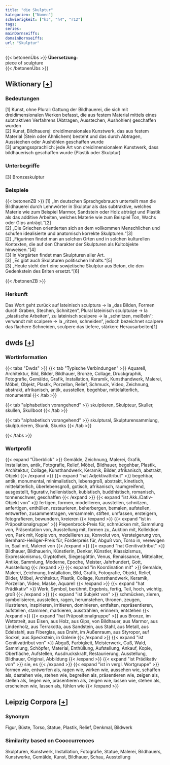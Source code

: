 ```yaml
---
title: "die Skulptur"
kategorien: ["Nomen"]
schwierigkeit: ["k3", "h4", "r12"]
tags:
series:
mainDornseiffs:
domainDornseiffs:
url: "Skulptur"
---
```


{{< betonenÜbs >}}
**Übersetzung:**  
piece of sculpture  
{{< /betonenÜbs >}}

## Wiktionary [[+](https://de.wiktionary.org/wiki/Skulptur)]

### Bedeutungen
[1] Kunst, ohne Plural: Gattung der Bildhauerei, die sich mit dreidimensionalen Werken befasst, die aus festem Material mittels eines subtraktiven Verfahrens (Abtragen, Ausstechen, Aushöhlen) geschaffen wurden  
[2] Kunst, Bildhauerei: dreidimensionales Kunstwerk, das aus festem Material (Stein oder Ähnlichem) besteht und das durch Abtragen, Ausstechen oder Aushöhlen geschaffen wurde  
[3] umgangssprachlich: jede Art von dreidimensionalem Kunstwerk, dass bildhauerisch geschaffen wurde (Plastik oder Skulptur)  

### Unterbegriffe
[3] Bronzeskulptur  

### Beispiele
{{< betonenZB >}}
[1] „Im deutschen Sprachgebrauch unterteilt man die Bildhauerei durch Lehnwörter in Skulptur als das subtraktive, welches Materie wie zum Beispiel Marmor, Sandstein oder Holz abträgt und Plastik als das additive Arbeiten, welches Materie wie zum Beispiel Ton, Wachs oder Gips anträgt.“[2]  
[2] „Die Griechen orientierten sich an dem vollkommen Menschlichen und schufen idealisierte und anatomisch korrekte Skulpturen.“[3]  
[2] „Figurinen findet man an solchen Orten und in solchen kulturellen Kontexten, die auf den Charakter der Skulpturen als Kultobjekte hinweisen.“[4]  
[3] In Vorgärten findet man Skulpturen aller Art.  
[3] „Es gibt auch Skulpturen politischen Inhalts.“[5]  
[3] „Heute steht dort eine sowjetische Skulptur aus Beton, die den Gedenkstein des Briten ersetzt.“[6]  

{{< /betonenZB >}}
### Herkunft
Das Wort geht zurück auf lateinisch sculptura → la „das Bilden, Formen durch Graben, Stechen, Schnitzen“, Plural lateinisch sculpturae → la „plastische Arbeiten“, zu lateinisch sculpere → la „schnitzen, meißeln“; verwandt mit scalpere → la „ritzen, schneiden“, jedoch bezeichnet scalpere das flachere Schneiden, sculpere das tiefere, stärkere Herausarbeiten[1]  



## dwds [[+](https://www.dwds.de/wb/Skulptur)]

### Wortinformation
{{< tabs "Dwds" >}}
{{< tab "Typische Verbindungen" >}}
Aquarell, Architektur, Bild, Bilder, Bildhauer, Bronze, Collage, Druckgraphik, Fotografie, Gemälde, Grafik, Installation, Keramik, Kunsthandwerk, Malerei, Möbel, Objekt, Plastik, Porzellan, Relief, Schmuck, Video, Zeichnung, abstrakt, afrikanisch, antik, ausstellen, begehbar, mittelalterlich, monumental
{{< /tab >}}

{{< tab "alphabetisch vorangehend" >}}
skulptieren, Skulpteur, Skuller, skullen, Skullboot
{{< /tab >}}

{{< tab "alphabetisch vorangehend" >}}
skulptural, Skulpturensammlung, skulpturieren, Skunk, Skunks
{{< /tab >}}

{{< /tabs >}}

### Wortprofil
{{< expand "Überblick" >}} Gemälde, Zeichnung, Malerei, Grafik, Installation, antik, Fotografie, Relief, Möbel, Bildhauer, begehbar, Plastik, Architektur, Collage, Kunsthandwerk, Keramik, Bilder, afrikanisch, abstrakt, Objekt {{< /expand >}}
{{< expand "hat Adjektivattribut" >}} begehbar, antik, monumental, minimalistisch, lebensgroß, abstrakt, kinetisch, mittelalterlich, überlebensgroß, gotisch, afrikanisch, raumgreifend, ausgestellt, figurativ, hellenistisch, kubistisch, buddhistisch, romanisch, tonnenschwer, geschaffen {{< /expand >}}
{{< expand "ist Akk./Dativ-Objekt von" >}} fertigen, formen, modellieren, ausstellen, schnitzen, anfertigen, enthüllen, restaurieren, beherbergen, bemalen, aufstellen, entwerfen, zusammentragen, versammeln, stiften, umfassen, ersteigern, fotografieren, bewundern, kreieren {{< /expand >}}
{{< expand "ist in Präpositionalgruppe" >}} Piepenbrock-Preis für, schmücken mit, Sammlung von, Präsentation von, Ausstellung mit, formen zu, Auktion mit, Kollektion von, Park mit, Kopie von, modellieren zu, Konvolut von, Versteigerung von, Bernhard-Heiliger-Preis für, Förderpreis für, Abguß von, Torso in, verewigen in, Saal mit, Malerei von {{< /expand >}}
{{< expand "hat Genitivattribut" >}} Bildhauer, Bildhauerin, Künstlerin, Denker, Künstler, Klassizismus, Expressionismus, Glyptothek, Siegesgöttin, Venus, Renaissance, Mittelalter, Antike, Sammlung, Moderne, Epoche, Meister, Jahrhundert, Gott, Ausstellung {{< /expand >}}
{{< expand "in Koordination mit" >}} Gemälde, Malerei, Zeichnung, Installation, Bild, Grafik, Fotografie, Objekt, Relief, Bilder, Möbel, Architektur, Plastik, Collage, Kunsthandwerk, Keramik, Porzellan, Video, Maske, Aquarell {{< /expand >}}
{{< expand "hat Prädikativ" >}} Werk, Symbol, berühmt, Ergebnis, fertig, Teil, hoch, wichtig, groß {{< /expand >}}
{{< expand "ist Subjekt von" >}} schmücken, zieren, symbolisieren, ausstellen, ragen, herumstehen, thronen, zeugen, illustrieren, inspirieren, irritieren, dominieren, entfalten, repräsentieren, aufstellen, stammen, markieren, ausstrahlen, erinnern, entstehen {{< /expand >}}
{{< expand "hat Präpositionalgruppe" >}} aus Bronze, im Wettstreit, aus Eisen, aus Holz, aus Gips, von Bildhauer, aus Marmor, aus Lindenholz, aus Terrakotta, aus Sandstein, aus Stahl, aus Metall, aus Edelstahl, aus Fiberglas, aus Draht, im Außenraum, aus Styropor, auf Sockel, aus Speckstein, in Galerie {{< /expand >}}
{{< expand "ist Genitivattribut von" >}} Abguß, Farbigkeit, Meisterwerk, Guß, Wald, Sammlung, Schöpfer, Material, Enthüllung, Aufstellung, Ankauf, Kopie, Oberfläche, Aufstellen, Ausdruckskraft, Restaurierung, Ausstellung, Bildhauer, Original, Abbildung {{< /expand >}}
{{< expand "ist Prädikativ von" >}} sie, es {{< /expand >}}
{{< expand "ist in vergl. Wortgruppe" >}} formen wie, entwerfen als, ragen wie, wirken wie, aussehen wie, schaffen als, dastehen wie, stehen wie, begreifen als, präsentieren wie, zeigen als, stellen als, liegen wie, präsentieren als, zeigen wie, lassen wie, stehen als, erscheinen wie, lassen als, fühlen wie {{< /expand >}}

## Leipzig Corpora [[+](https://corpora.uni-leipzig.de/en/res?word=Skulptur&corpusId=deu_newscrawl-public_2018)]


### Synonym
Figur, Büste, Torso, Statue, Plastik, Relief, Denkmal, Bildwerk


### Similarity based on Cooccurrences
Skulpturen, Kunstwerk, Installation, Fotografie, Statue, Malerei, Bildhauers, Kunstwerke, Gemälde, Kunst, Bildhauer, Schau, Ausstellung

